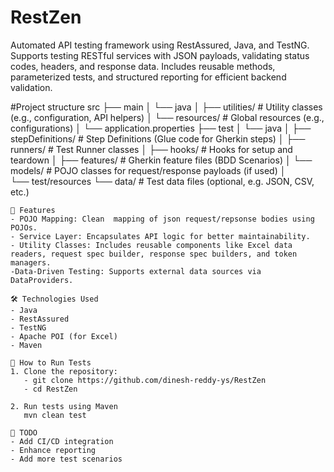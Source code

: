 # RestZen
Automated API testing framework using RestAssured, Java, and TestNG. Supports testing RESTful services with JSON payloads, validating status codes, headers, and response data. Includes reusable methods, parameterized tests, and structured reporting for efficient backend validation.

#Project structure
src
├── main
│   └── java
│       ├── utilities/               # Utility classes (e.g., configuration, API helpers)
│       └── resources/               # Global resources (e.g., configurations)
│           └── application.properties
├── test
│   └── java
│       ├── stepDefinitions/         # Step Definitions (Glue code for Gherkin steps)
│       ├── runners/                # Test Runner classes
│       ├── hooks/                  # Hooks for setup and teardown
│       ├── features/               # Gherkin feature files (BDD Scenarios)
│       └── models/                 # POJO classes for request/response payloads (if used)
│   
└── test/resources
    └── data/                       # Test data files (optional, e.g. JSON, CSV, etc.)

    🚀 Features
    - POJO Mapping: Clean  mapping of json request/repsonse bodies using POJOs.
    - Service Layer: Encapsulates API logic for better maintainability.
    - Utility Classes: Includes reusable components like Excel data readers, request spec builder, response spec builders, and token managers.
    -Data-Driven Testing: Supports external data sources via DataProviders.

    🛠️ Technologies Used
    - Java
    - RestAssured
    - TestNG
    - Apache POI (for Excel)
    - Maven

    🧪 How to Run Tests
    1. Clone the repository:
       - git clone https://github.com/dinesh-reddy-ys/RestZen
       - cd RestZen

    2. Run tests using Maven
       mvn clean test

    📌 TODO
    - Add CI/CD integration
    - Enhance reporting
    - Add more test scenarios

    


    
    

